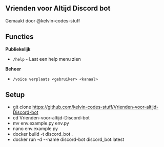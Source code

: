 ## Vrienden voor Altijd Discord bot
Gemaakt door @kelvin-codes-stuff


## Functies

**Publiekelijk**
- `/help` - Laat een help menu zien

**Beheer**
- `/voice verplaats <gebruiker> <kanaal>`



## Setup
- git clone https://github.com/kelvin-codes-stuff/Vrienden-voor-altijd-Discord-bot
- cd Vrienden-voor-altijd-Discord-bot
- mv env.example.py env.py
- nano env.example.py
- docker build -t discord_bot .
- docker run -d --name discord-bot discord_bot:latest